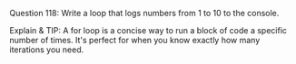 Question 118: Write a loop that logs numbers from 1 to 10 to the console.

Explain & TIP: A for loop is a concise way to run a block of code a specific number of times. It's perfect for when you know exactly how many iterations you need.
